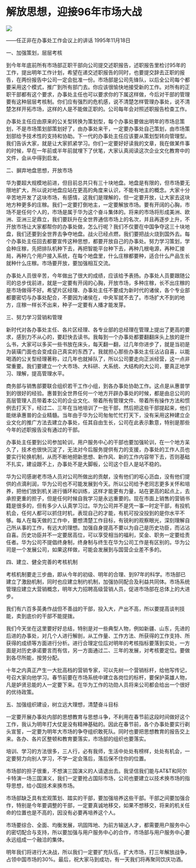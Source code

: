 # 解放思想，迎接96年市场大战
<img class="pv" src="https://api.visitor.plantree.me/visitor-badge/pv?namespace=plantree.me&key=renzhengfei-speeches/解放思想迎接96年市场大战.md">


——任正非在办事处工作会议上的讲话
1995年11月18日

一、加强策划，层层考核

到今年年底前所有市场部正职干部向公司提交述职报告，述职报告里检讨95年的工作，提出明年工作计划，希望在递交述职报告的同时，也要提交辞去正职的报告，在两份报告中公司一定会批准一份。市场部是公司先锋队，以后全公司每个都要采用这个模式，推广到所有部门去。你应该很愉快地接受新的工作。对所有的正职干部都有这个要求，办事处主任也可以要求你的下属这样做，今后对干部的管理要有这种层层考核制。你们应有强烈的危机感，说不清楚怎样管理办事处，说不清楚怎样开拓市场，这样的人是不能做正职的。公司每年会对照述职报告检查工作。

办事处主任应由原来的公关型转换为策划型，每个办事处要做出明年的市场总策划，不是市场策划部策划好了，由办事处来干，一定要办事处自己策划，由市场策划部给予技术性的支持和协助。下一代的办事处主任应该要从策划型转向管理型。我们告诉大家，就是让大家抓紧学习。你们一定要好好读我的文章，我在做某件事的时候，早在一年前或半年前就埋下了伏笔，大家认真阅读这次企业文化教育中的文件，会从中得到启发。

二、摒弃地盘思想，开放市场

华为要超大规模地前进，但目前总共只有三十块地盘。地盘是有限的，但市场要无限地扩大，所以说对地盘应站在更高的角度来认识，不能有地主的概念。大家十分辛苦地开发了这块市场，有感情，这我们是理解的，但一定要开放，让大家去这块地方种更多的庄稼。我们一定要打倒地主，一定要解放市场。要有开阔的心胸，市场不是任何个人的，市场是属于华为这个奋斗集体的。将来的市场将形成美洲、欧洲、亚洲三足鼎立，我们要跃升在全世界通信市场上的名次，并且再逐步上升，不开放市场让大家都帮你的办事处做，怎么行呢？我们不仅要在中国争夺这三十块地盘，我们还要到全世界去争夺地盘。战火已经点燃，我们要把战火烧到国外去。每个办事处主任回去都要宣传这种思想，都要开放自己的办事处。努力学习策划，学会种庄稼，先把排队机种下去，再把智能平台种下去，再种几根电源，再种汇接局，再种几个用户接入系统，在每个地盘里，什么庄稼都要种，适合什么产品生长就种什么庄稼。市场要开放，要加强相互交流。

办事处人员很辛苦，今年做出了很大的成绩，应该给予表扬。办事处人员要跟随公司的总步伐前进，就是一定要有开阔的心胸，开放市场，多种庄稼，长不出庄稼的是市场做得不好。希望片区经理、办事处主任不要成为新时代的诸侯，各个专业部都要密切与办事处配合，不要因为诸侯在，中央军就不去了。市场扩大不到的地方，庄稼一样长不出来，种子一定要有人播才能发芽。

三、努力学习营销和管理

新时代对各办事处主任、各片区经理、各专业部的总经理在管理上提出了更高的要求，感到力不从心的，要赶快去读书。我每到一个办事处都要翻翻床头上放的是什么书，大家可以多买一些书放在床头，每天翻一翻，过几年你进步了，就是当初是为装璜门面也会变成自己真实的东西了。我就担心那些办事处主任沾沾自喜，以能喝酒的公关型经理著称，过几年也就掉队了，所以公司要走向正派经营，这一点非常重要。我们要建立一个大市场、大科研、大系统、大结构的大公司，要真正地学习、理解，提高管理水平。

商务部与销售部要联合组织若干工作小组，到各办事处协助工作。这点是从惠普学到的很好的经验。惠普到全世界任何一个地方开辟办事处的时候，都是由总公司的高层管理人员带着本公司的企业文化、带着所有管理文件、带着所有操作方法和惯例去打天下，经过二、三年在当地培训了一批干部，然后把这些干部提起来，他们能继承惠普的企业精髓。当年由于华为公司匆匆忙忙打天下，没有采用这种建立企业文化的推广方法去建立办事处，任其自由生长，公司在此表示歉意，特别是那些今年的述职报告没有通过的干部。

办事处主任要到公司参加轮训，用户服务中心的干部也要加强轮训，在一个地方呆久了，技术也很快沉淀了，无法对今后服务提供有力的支援，办事处的工作人员也要实行轮换机制，从而不断地把新思想、新作风、新的工作内容带下去，否则基础不扎实，建设跟不上，办事处不是大脚板，公司这个巨人是站不稳的。

华为公司感谢老市场人员对公司所做出的贡献，没有他们的呕心沥血，没有他们提供的点滴利润，华为公司也不可能发展到今天。所以公司给予老同志更多关怀和培养，把他们放到机关进行循环和训练，这样才能更有力量，站在更高的起点上，去承担更重的担子，但是任何时候自我学习是永远重要的。现在市面上销售的营销书籍是很多的，但有多少人认真学习过。华为公司并不是凭一事一时定干部，有投机机会，任何人都可以抓住时机，表现自己的才能，有机可投没投到的是你水平不够。每人在每天做的工作中，要想清楚工作目标，有锐利的观察眼光，深刻理解自己所从事的工作，有远大的理想。加强自身提高不要以为自己是历史功臣，而沾沾自喜。历史功臣并不一定要居高位，可以享受相当的福利，奖金、职务一定要给责任者。华为公司不提倡终身制，终身制与终生在华为公司工作是有区别的。华为公司是一个发展公司，如果这样做，可能会发展到与国营企业差不多的。

四、建立、健全完善的考核机制

考核机制要走三步曲，即从今年的初级、明年的合理、到97年的科学。市场部已建立了激励机制，同时也应建立制约机制，加强协同配合及利益共同体。市场系统管理应建立大营销概念，明年大力招聘高级营销人员，促进市场部在总体上的大进步。

我们有六百多英勇作战但不善战的干部，投入大，产出不高，所以要提高谈判技能，卖到底价的干部不能提拨。

我们今天坐在这里要好好总结，特别是对一些典型人物，例如新疆、山东，先进的后进的办事处，对几个人进行解剖，从工作量、工作方法、所获得的工作支持、所获得的成绩等方面进行分析。进行合理定位后对明年的考核指标要落到实处，一方面是对历史承诺要言而有信，另一方面通过二、三年的发展，对考核要定位。要做到各尽所能，按劳分配。

十年之内真正产生一大批高档的营销专家，可以先树一个营销标杆，给他写传记，号召大家向他学习。春节前要在市场系统中建立各岗位的标杆，要保护英雄人物，凡是妒贤忌能的人一定要下来。在华为工作的功勋人员将来公司都会给出一个很好的优待政策。

五、加强组织建设，树立远大理想，清楚奋斗目标

一定要开展办事处内部的思想教育与思想斗争，不利用在春节前这段时间做好这个工作，我认为明年打大仗是没有精神基础的。因此在春节前，各个办事处要实行剃头宣誓，一定要为明年大市场的争夺组织敢死队。同时也要把思想教育的报告交上来。各办、各片区整顿和教育要落实，市场部的组织也要落实。

培训、学习的方法很多，三人行，必有我师，生活中处处有榜样，处处有机会，一定要努力向别人学习，不学一定会落后，落后保不住你的位置。

市场部的担子很重，不想演三国演义的人请退出去。我坚信我们能与AT&T和阿尔卡特演一场三国演义，我们一定要抢占国际市场，公司也要建立以技术换市场的指导思想，给小国技术来换市场。

市场部缺乏具有宏观策划、踏实的干部，要加强培养这些干部。干部之间要加强合作，特别是今年要调整的干部，一定要真诚地移交，如果不想移交，将来的机关任命的位置也是不高的，因没有必要再培养这个人。

市场要综合、全面、均衡发展，巩固阵地、为前方输送人才，都需要用户服务中心的密切配合与支持，所以要加强与用户服务中心的合作，市场部与用户服务中心要永远组成一个融洽的集体。

明年我们将进行大决战，所以我们一定要扩充队伍，扩大市场，打三年解放战争，占领中国市场的30%。最后，祝大家马到成功，有一天我们将再聚同饮庆功酒。
